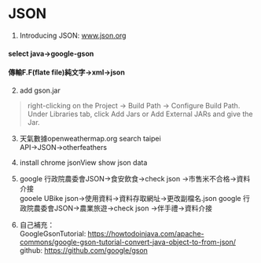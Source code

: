 # JSON
1. Introducing JSON: www.json.org
#### select java->google-gson
#### 傳輸F.F(flate file)純文字->xml->json		
		  
2. add gson.jar
> right-clicking on the Project → Build Path → Configure Build Path. Under Libraries tab, 
> click Add Jars or Add External JARs and give the Jar.
		 	
3. 天氣數據openweathermap.org
	 search taipei  
   API->JSON->otherfeathers
		 		
3. install chrome jsonView
	 show json data	 

4. google 行政院農委會JSON->食安飲食->check json ->市售米不合格->資料介接	
	 gooele UBike json->使用資料->資料存取網址->更改副檔名.json
	 google 行政院農委會JSON->農業旅遊->check json ->伴手禮->資料介接
		  
5. 自己補充：	
	 GoogleGsonTutorial: https://howtodoinjava.com/apache-commons/google-gson-tutorial-convert-java-object-to-from-json/
	 github: https://github.com/google/gson
